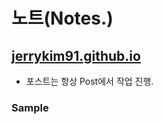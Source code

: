 # 노트(Notes.)

## [jerrykim91.github.io](https://jerrykim91.github.io/)


- 포스트는 항상 Post에서 작업 진행.


<!-- https://github.com/madplay/madplay.github.io/blob/master/timeline.html -->
<!-- https://app.travis-ci.com/github/Jerrykim91/jerrykim91.github.io/settings -->


### Sample 


<!-- https://github.com/algolia/algoliasearch-jekyll-hyde -->
<!-- https://github.com/algolia/jekyll-algolia-example -->
<!-- https://community.algolia.com/jekyll-algolia-example/ -->
<!-- https://github.com/algolia/algoliasearch-jekyll -->
<!-- https://github.com/algolia/jekyll-algolia -->


<!-- https://github.com/algolia/algoliasearch-client-javascript -->

<!-- https://www.algolia.com/apps/SX0PUH59XX/explorer/browse/Jerry's_CodeBook?searchMode=search -->


<!-- https://github.com/mmistakes/minimal-mistakes/blob/master/_includes/head.html -->